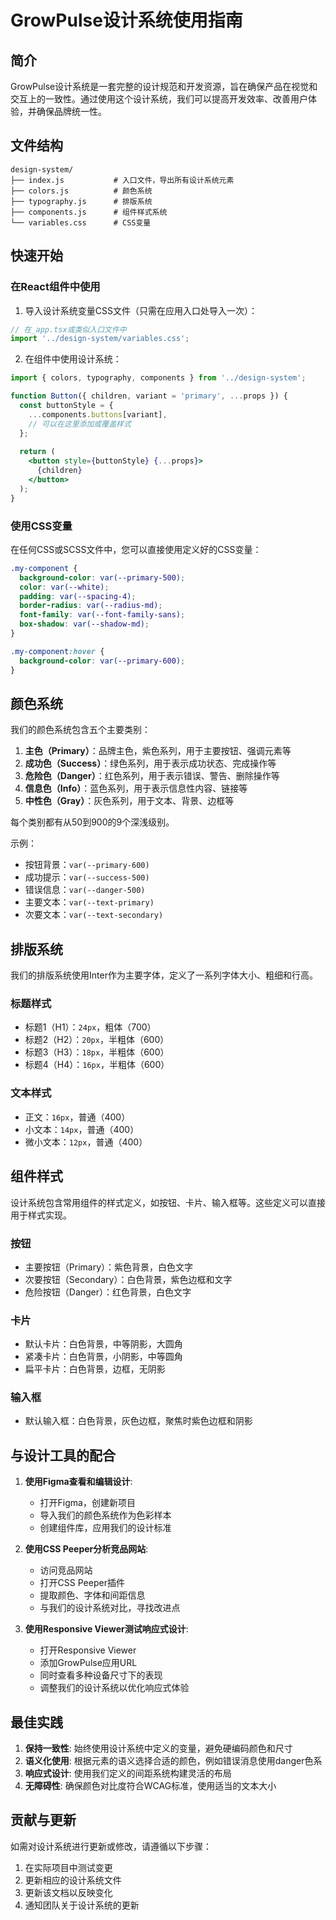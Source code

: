 # GrowPulse设计系统使用指南

## 简介

GrowPulse设计系统是一套完整的设计规范和开发资源，旨在确保产品在视觉和交互上的一致性。通过使用这个设计系统，我们可以提高开发效率、改善用户体验，并确保品牌统一性。

## 文件结构

```
design-system/
├── index.js           # 入口文件，导出所有设计系统元素
├── colors.js          # 颜色系统
├── typography.js      # 排版系统
├── components.js      # 组件样式系统
└── variables.css      # CSS变量
```

## 快速开始

### 在React组件中使用

1. 导入设计系统变量CSS文件（只需在应用入口处导入一次）：

```jsx
// 在_app.tsx或类似入口文件中
import '../design-system/variables.css';
```

2. 在组件中使用设计系统：

```jsx
import { colors, typography, components } from '../design-system';

function Button({ children, variant = 'primary', ...props }) {
  const buttonStyle = {
    ...components.buttons[variant],
    // 可以在这里添加或覆盖样式
  };
  
  return (
    <button style={buttonStyle} {...props}>
      {children}
    </button>
  );
}
```

### 使用CSS变量

在任何CSS或SCSS文件中，您可以直接使用定义好的CSS变量：

```css
.my-component {
  background-color: var(--primary-500);
  color: var(--white);
  padding: var(--spacing-4);
  border-radius: var(--radius-md);
  font-family: var(--font-family-sans);
  box-shadow: var(--shadow-md);
}

.my-component:hover {
  background-color: var(--primary-600);
}
```

## 颜色系统

我们的颜色系统包含五个主要类别：

1. **主色（Primary）**：品牌主色，紫色系列，用于主要按钮、强调元素等
2. **成功色（Success）**：绿色系列，用于表示成功状态、完成操作等
3. **危险色（Danger）**：红色系列，用于表示错误、警告、删除操作等
4. **信息色（Info）**：蓝色系列，用于表示信息性内容、链接等
5. **中性色（Gray）**：灰色系列，用于文本、背景、边框等

每个类别都有从50到900的9个深浅级别。

示例：
- 按钮背景：`var(--primary-600)`
- 成功提示：`var(--success-500)`
- 错误信息：`var(--danger-500)`
- 主要文本：`var(--text-primary)`
- 次要文本：`var(--text-secondary)`

## 排版系统

我们的排版系统使用Inter作为主要字体，定义了一系列字体大小、粗细和行高。

### 标题样式
- 标题1（H1）：`24px`，粗体（700）
- 标题2（H2）：`20px`，半粗体（600）
- 标题3（H3）：`18px`，半粗体（600）
- 标题4（H4）：`16px`，半粗体（600）

### 文本样式
- 正文：`16px`，普通（400）
- 小文本：`14px`，普通（400）
- 微小文本：`12px`，普通（400）

## 组件样式

设计系统包含常用组件的样式定义，如按钮、卡片、输入框等。这些定义可以直接用于样式实现。

### 按钮
- 主要按钮（Primary）：紫色背景，白色文字
- 次要按钮（Secondary）：白色背景，紫色边框和文字
- 危险按钮（Danger）：红色背景，白色文字

### 卡片
- 默认卡片：白色背景，中等阴影，大圆角
- 紧凑卡片：白色背景，小阴影，中等圆角
- 扁平卡片：白色背景，边框，无阴影

### 输入框
- 默认输入框：白色背景，灰色边框，聚焦时紫色边框和阴影

## 与设计工具的配合

1. **使用Figma查看和编辑设计**:
   - 打开Figma，创建新项目
   - 导入我们的颜色系统作为色彩样本
   - 创建组件库，应用我们的设计标准

2. **使用CSS Peeper分析竞品网站**:
   - 访问竞品网站
   - 打开CSS Peeper插件
   - 提取颜色、字体和间距信息
   - 与我们的设计系统对比，寻找改进点

3. **使用Responsive Viewer测试响应式设计**:
   - 打开Responsive Viewer
   - 添加GrowPulse应用URL
   - 同时查看多种设备尺寸下的表现
   - 调整我们的设计系统以优化响应式体验

## 最佳实践

1. **保持一致性**: 始终使用设计系统中定义的变量，避免硬编码颜色和尺寸
2. **语义化使用**: 根据元素的语义选择合适的颜色，例如错误消息使用danger色系
3. **响应式设计**: 使用我们定义的间距系统构建灵活的布局
4. **无障碍性**: 确保颜色对比度符合WCAG标准，使用适当的文本大小

## 贡献与更新

如需对设计系统进行更新或修改，请遵循以下步骤：

1. 在实际项目中测试变更
2. 更新相应的设计系统文件
3. 更新该文档以反映变化
4. 通知团队关于设计系统的更新 